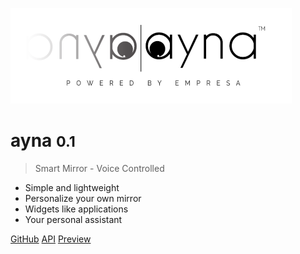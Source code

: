 <!-- _coverpage.md -->

<!-- ![](_media/background.png) -->
![logo](_media/aynalogo.png)

# ayna <small>0.1</small>

> Smart Mirror - Voice Controlled

- Simple and lightweight
- Personalize your own mirror
- Widgets like applications
- Your personal assistant

[GitHub](https://github.com/aakarkun/ayna/)
[API](https://giuthub.com/meemimos/ayna-api)
[Preview](https://youtu.be/_gOFQaEuYIA)

